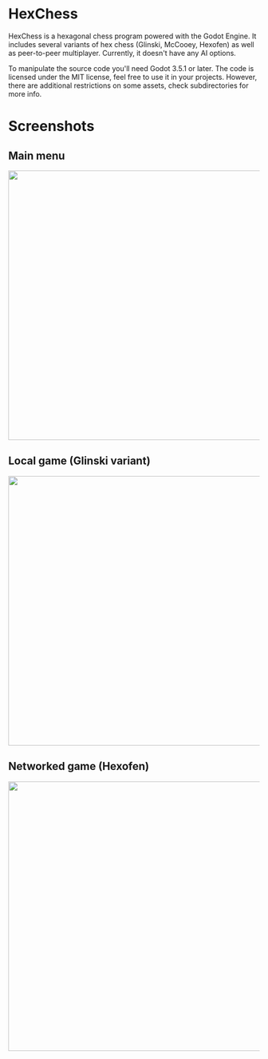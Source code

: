 # HexChess
HexChess is a hexagonal chess program powered with the Godot Engine. It includes several variants of hex chess (Glinski, McCooey, Hexofen) as well as peer-to-peer multiplayer. Currently, it doesn't have any AI options.

To manipulate the source code you'll need Godot 3.5.1 or later. The code is licensed under the MIT license, feel free to use it in your projects. However, there are additional restrictions on some assets, check subdirectories for more info.

# Screenshots
## Main menu
  <img src="https://user-images.githubusercontent.com/111509227/195812418-600ef198-d417-40e6-8c7b-066831027378.png" width = 960px height = 540px></td>

## Local game (Glinski variant)
 <img src="https://user-images.githubusercontent.com/111509227/195812454-9062981c-6e5f-4fe4-9d18-709c964eac0c.png" width = 960px height = 540px></td>

## Networked game (Hexofen)
 <img src="https://user-images.githubusercontent.com/111509227/195812474-63fb97ba-a39a-4719-9265-22626552d2af.png" width = 960px height = 540px></td>
